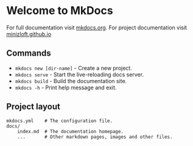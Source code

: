 # Welcome to MkDocs

For full documentation visit [mkdocs.org](https://www.mkdocs.org).
For project documentation visit [minizloft.github.io](https://minizloft.github.io/test)

## Commands

* `mkdocs new [dir-name]` - Create a new project.
* `mkdocs serve` - Start the live-reloading docs server.
* `mkdocs build` - Build the documentation site.
* `mkdocs -h` - Print help message and exit.

## Project layout

    mkdocs.yml    # The configuration file.
    docs/
        index.md  # The documentation homepage.
        ...       # Other markdown pages, images and other files.
